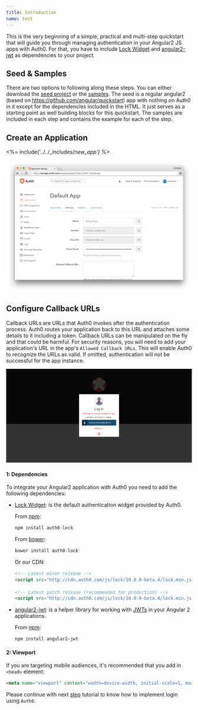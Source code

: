 ```yaml
---
title: Introduction
name: test
---
```


This is the very beginning of a simple, practical and multi-step quickstart that will guide you through managing authentication in your Angular2 JS apps with Auth0. For that, you have to include
[Lock Widget](https://github.com/auth0/lock) and [angular2-jwt](https://github.com/auth0/angular2-jwt) as dependencies to your project.

## Seed & Samples

There are two options to following along these steps. You can either download the [seed project](https://github.com/auth0-samples/auth0-angularjs2-systemjs-sample/tree/master/00-Starter-Seed) or the [samples](https://github.com/auth0-samples/auth0-angularjs2-systemjs-sample). The seed is a regular angular2 (based on https://github.com/angular/quickstart) app with nothing on Auth0 in it except for the dependencies included in the HTML. It just serves as a starting point as well building blocks for this quickstart. The samples are included in each step and contains the example for each of the step.

## Create an Application

<%= include('../../_includes/_new_app') %>_

![App Dashboard](/media/articles/angularjs/app_dashboard.png)


## Configure Callback URLs

Callback URLs are URLs that Auth0 invokes after the authentication process. Auth0 routes your application back to this URL and attaches some details to it including a token. Callback URLs can be manipulated on the fly and that could be harmful. For security reasons, you will need to add your application's URL in the app's `Allowed Callback URLs`. This will enable Auth0 to recognize the URLs as valid. If omitted, authentication will not be successful for the app instance.

![Callback error](/media/articles/angularjs/callback_error2.png)

#### 1: Dependencies
To integrate your Angular2 application with Auth0 you need to add the following dependencies:

- [Lock Widget](https://github.com/auth0/lock): is the default authentication widget provided by Auth0.

    From [npm](https://npmjs.org):

    ```sh
    npm install auth0-lock
    ```

    From [bower](http://bower.io):

    ```sh
    bower install auth0-lock
    ```

    Or our CDN:

    ```html
    <!-- Latest minor release -->
    <script src="http://cdn.auth0.com/js/lock/10.0.0-beta.4/lock.min.js"></script>

    <!-- Latest patch release (recommended for production) -->
    <script src="http://cdn.auth0.com/js/lock/10.0.0-beta.4/lock.min.js"></script>
    ```

- [angular2-jwt](https://github.com/auth0/angular2-jwt): is a helper library for working with [JWTs](http://jwt.io/introduction) in your Angular 2 applications.

    From [npm](https://npmjs.org):

    ```sh
    npm install angular2-jwt
    ```

#### 2: Viewport

If you are targeting mobile audiences, it's recommended that you add in `<head>` element:

```html
<meta name="viewport" content="width=device-width, initial-scale=1, maximum-scale=1, user-scalable=0"/>
```

Please continue with next [step](/quickstart/spa/angular2/01-login) tutorial to know how to implement login using `Auth0`.
